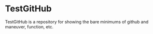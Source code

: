 # TestGitHub
TestGitHub is a repository for showing the bare minimums of github and maneuver, function, etc.
